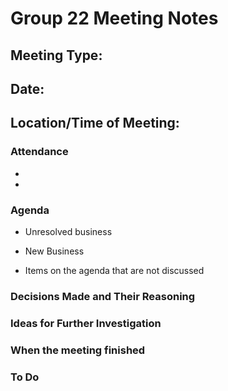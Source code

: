 # <team name> Group 22 Meeting Notes

## Meeting Type:

## Date:

## Location/Time of Meeting:

### Attendance

-
-

### Agenda

- Unresolved business

- New Business

- Items on the agenda that are not discussed

### Decisions Made and Their Reasoning

### Ideas for Further Investigation

### When the meeting finished

### To Do
